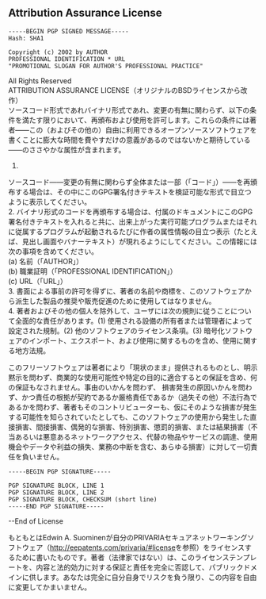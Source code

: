 Attribution Assurance License
-----------------------------

    -----BEGIN PGP SIGNED MESSAGE-----
    Hash: SHA1

    Copyright (c) 2002 by AUTHOR
    PROFESSIONAL IDENTIFICATION * URL
    "PROMOTIONAL SLOGAN FOR AUTHOR'S PROFESSIONAL PRACTICE"

All Rights Reserved\
ATTRIBUTION ASSURANCE LICENSE（オリジナルのBSDライセンスから改作）\
ソースコード形式であれバイナリ形式であれ、変更の有無に関わらず、以下の条件を満たす限りにおいて、再頒布および使用を許可します。これらの条件には著者——この（およびその他の）自由に利用できるオープンソースソフトウェアを書くことに膨大な時間を費やすだけの意義があるのではないかと期待している——のささやかな属性が含まれます。

1.
ソースコード——変更の有無に関わらず全体または一部（「コード」）——を再頒布する場合は、その中にこのGPG署名付きテキストを検証可能な形式で目立つように表示してください。\
2.
バイナリ形式のコードを再頒布する場合は、付属のドキュメントにこのGPG署名付きテキストを入れると共に、出来上がった実行可能プログラムまたはそれに従属するプログラムが起動されるたびに作者の属性情報の目立つ表示（たとえば、見出し画面やバナーテキスト）が現れるようにしてください。この情報には次の事項を含めてください。\
(a) 名前（「AUTHOR」）\
(b) 職業証明（「PROFESSIONAL IDENTIFICATION」）\
(c) URL（「URL」）\
3.
書面による事前の許可を得ずに、著者の名前や商標を、このソフトウェアから派生した製品の推奨や販売促進のために使用してはなりません。\
4.
著者およびその他の個人を除外して、ユーザには次の規則に従うことについて全面的な責任があります。(1)
使用される設備の所有者または管理者によって設定された規制。(2)
他のソフトウェアのライセンス条項。(3)
暗号化ソフトウェアのインポート、エクスポート、および使用に関するものを含め、使用に関する地方法規。

このフリーソフトウェアは著者により「現状のまま」提供されるものとし、明示黙示を問わず、商業的な使用可能性や特定の目的に適合するとの保証を含め、何の保証もなされません。事由のいかんを問わず、
損害発生の原因いかんを問わず、かつ責任の根拠が契約であるか厳格責任であるか（過失その他）不法行為であるかを問わず、著者もそのコントリビューターも、仮にそのような損害が発生する可能性を知らされていたとしても、このソフトウェアの使用から発生した直接損害、間接損害、偶発的な損害、特別損害、懲罰的損害、または結果損害（不当あるいは悪意あるネットワークアクセス、代替の物品やサービスの調達、使用機会やデータや利益の損失、業務の中断を含む、あらゆる損害）に対して一切責任を負いません。


    -----BEGIN PGP SIGNATURE-----

    PGP SIGNATURE BLOCK, LINE 1
    PGP SIGNATURE BLOCK, LINE 2
    PGP SIGNATURE BLOCK, CHECKSUM (short line)
    -----END PGP SIGNATURE-----

--End of License

もともとはEdwin A.
Suominenが自分のPRIVARIAセキュアネットワーキングソフトウェア（<http://eepatents.com/privaria/#license>を参照）をライセンスするために書いたものです。著者（法律家ではない）は、このライセンステンプレートを、内容と法的効力に対する保証と責任を完全に否認して、パブリックドメインに供します。あなたは完全に自分自身でリスクを負う限り、この内容を自由に変更してかまいません。
